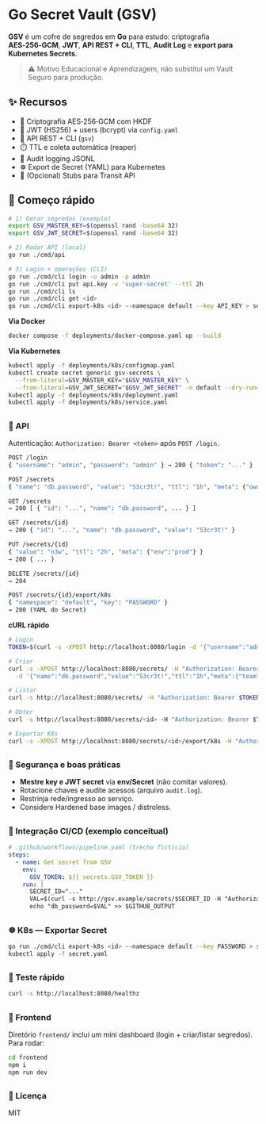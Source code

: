 # Go Secret Vault (GSV)

**GSV** é um cofre de segredos em **Go** para estudo: criptografia **AES‑256‑GCM**, **JWT**, **API REST + CLI**, **TTL**, **Audit Log** e **export para Kubernetes Secrets**.

> ⚠️ Motivo Educacional e Aprendizagem, não substitui um Vault Seguro para produção.

## ✨ Recursos
- 🔐 Criptografia AES‑256‑GCM com HKDF
- 🔑 JWT (HS256) + users (bcrypt) via `config.yaml`
- 🧰 API REST + CLI (`gsv`)
- ⏱️ TTL e coleta automática (reaper)
- 📜 Audit logging JSONL
- ☸️ Export de Secret (YAML) para Kubernetes
- 🚪 (Opcional) Stubs para Transit API

## 🚀 Começo rápido
```bash
# 1) Gerar segredos (exemplo)
export GSV_MASTER_KEY=$(openssl rand -base64 32)
export GSV_JWT_SECRET=$(openssl rand -base64 32)

# 2) Rodar API (local)
go run ./cmd/api

# 3) Login + operações (CLI)
go run ./cmd/cli login -u admin -p admin
go run ./cmd/cli put api.key -v 'super-secret' --ttl 2h
go run ./cmd/cli ls
go run ./cmd/cli get <id>
go run ./cmd/cli export-k8s <id> --namespace default --key API_KEY > secret.yaml
```
**Via Docker**
```bash
docker compose -f deployments/docker-compose.yaml up --build
```
**Via Kubernetes**
```bash
kubectl apply -f deployments/k8s/configmap.yaml
kubectl create secret generic gsv-secrets \
  --from-literal=GSV_MASTER_KEY="$GSV_MASTER_KEY" \
  --from-literal=GSV_JWT_SECRET="$GSV_JWT_SECRET" -n default --dry-run=client -o yaml | kubectl apply -f -
kubectl apply -f deployments/k8s/deployment.yaml
kubectl apply -f deployments/k8s/service.yaml
```
##
### 🔌 API
Autenticação: `Authorization: Bearer <token>` após `POST /login.`
```bash
POST /login
{ "username": "admin", "password": "admin" } → 200 { "token": "..." }

POST /secrets
{ "name": "db.password", "value": "S3cr3t!", "ttl": "1h", "meta": {"owner":"devops"} } → 200 { "id": "...", "name": "db.password", ... }

GET /secrets
→ 200 [ { "id": "...", "name": "db.password", ... } ]

GET /secrets/{id}
→ 200 { "id": "...", "name": "db.password", "value": "S3cr3t!" }

PUT /secrets/{id}
{ "value": "n3w", "ttl": "2h", "meta": {"env":"prod"} }
→ 200 { ... }

DELETE /secrets/{id}
→ 204

POST /secrets/{id}/export/k8s
{ "namespace": "default", "key": "PASSWORD" }
→ 200 (YAML do Secret)
```
**cURL rápido**
```bash
# Login
TOKEN=$(curl -s -XPOST http://localhost:8080/login -d '{"username":"admin","password":"admin"}' -H 'Content-Type: application/json' | jq -r .token)

# Criar
curl -s -XPOST http://localhost:8080/secrets/ -H "Authorization: Bearer $TOKEN" -H 'Content-Type: application/json' \
  -d '{"name":"db.password","value":"S3cr3t!","ttl":"1h","meta":{"team":"sre"}}'

# Listar
curl -s http://localhost:8080/secrets/ -H "Authorization: Bearer $TOKEN" | jq

# Obter
curl -s http://localhost:8080/secrets/<id> -H "Authorization: Bearer $TOKEN" | jq

# Exportar K8s
curl -s -XPOST http://localhost:8080/secrets/<id>/export/k8s -H "Authorization: Bearer $TOKEN" -H 'Content-Type: application/json' -d '{"namespace":"default","key":"PASSWORD"}'
```
##
### 🔐 Segurança e boas práticas
- **Mestre key e JWT secret** via **env/Secret** (não comitar valores).
- Rotacione chaves e audite acessos (arquivo `audit.log`).
- Restrinja rede/ingresso ao serviço.
- Considere Hardened base images / distroless.
##
### 🧩 Integração CI/CD (exemplo conceitual)
```yaml
# .github/workflows/pipeline.yaml (trecho fictício)
steps:
  - name: Get secret from GSV
    env:
      GSV_TOKEN: ${{ secrets.GSV_TOKEN }}
    run: |
      SECRET_ID="..."
      VAL=$(curl -s http://gsv.example/secrets/$SECRET_ID -H "Authorization: Bearer $GSV_TOKEN" | jq -r .value)
      echo "db_password=$VAL" >> $GITHUB_OUTPUT
```
##
### ☸️ K8s — Exportar Secret
```bash
go run ./cmd/cli export-k8s <id> --namespace default --key PASSWORD > secret.yaml
kubectl apply -f secret.yaml
```
##
### 🧪 Teste rápido
```bash
curl -s http://localhost:8080/healthz
```
##
### 🧱 Frontend

Diretório `frontend/` inclui um mini dashboard (login + criar/listar segredos). Para rodar:
```bash
cd frontend
npm i
npm run dev
```

##
### 📜 Licença

MIT
